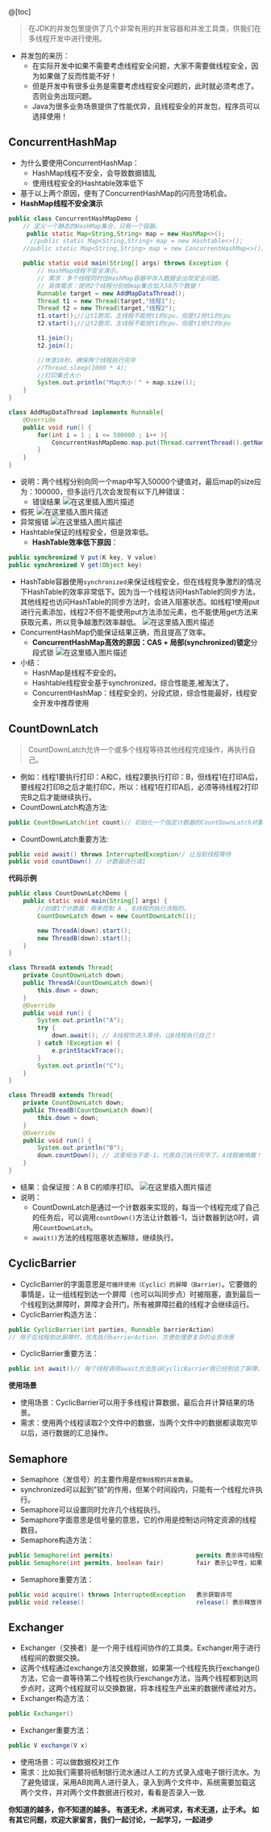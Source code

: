 ﻿@[toc]
> 在JDK的并发包里提供了几个非常有用的并发容器和并发工具类，供我们在多线程开发中进行使用。

* 并发包的来历：
	* 在实际开发中如果不需要考虑线程安全问题，大家不需要做线程安全，因为如果做了反而性能不好！
	* 但是开发中有很多业务是需要考虑线程安全问题的，此时就必须考虑了。否则业务出现问题。
	* Java为很多业务场景提供了性能优异，且线程安全的并发包，程序员可以选择使用！
## ConcurrentHashMap
* 为什么要使用ConcurrentHashMap：
	* HashMap线程不安全，会导致数据错乱
	* 使用线程安全的Hashtable效率低下
* 基于以上两个原因，便有了ConcurrentHashMap的闪亮登场机会。
* **HashMap线程不安全演示**
```java
public class ConcurrentHashMapDemo {
    // 定义一个静态的HashMap集合，只有一个容器。
     public static Map<String,String> map = new HashMap<>();
      //public static Map<String,String> map = new Hashtable<>();
    //public static Map<String,String> map = new ConcurrentHashMap<>();

    public static void main(String[] args) throws Exception {
        // HashMap线程不安全演示。
        // 需求：多个线程同时往HashMap容器中存入数据会出现安全问题。
        // 具体需求：提供2个线程分别给map集合加入50万个数据！
        Runnable target = new AddMapDataThread();
        Thread t1 = new Thread(target,"线程1");
        Thread t2 = new Thread(target,"线程2");
        t1.start();//让t1跑完，主线程不能抢t1的cpu，但是t2抢t1的cpu
        t2.start();//让t2跑完，主线程不能抢t1的cpu，但是t1抢t2的cpu

        t1.join();
        t2.join();

        //休息10秒，确保两个线程执行完毕
        //Thread.sleep(1000 * 4);
        //打印集合大小
        System.out.println("Map大小：" + map.size());
    }
}

class AddMapDataThread implements Runnable{
    @Override
    public void run() {
        for(int i = 1 ; i <= 500000 ; i++ ){
            ConcurrentHashMapDemo.map.put(Thread.currentThread().getName()+"键："+i ,"值"+i);
        }
    }
}
```
* 说明：两个线程分别向同一个map中写入50000个键值对，最后map的size应为：100000，但多运行几次会发现有以下几种错误：
	* 错误结果
![在这里插入图片描述](https://img-blog.csdnimg.cn/20200406095515636.png?x-oss-process=image/watermark,type_ZmFuZ3poZW5naGVpdGk,shadow_10,text_aHR0cHM6Ly9ibG9nLmNzZG4ubmV0L3FxXzQwNzIyODI3,size_16,color_FFFFFF,t_70#pic_center)
* 假死
![在这里插入图片描述](https://img-blog.csdnimg.cn/2020040609553451.png?x-oss-process=image/watermark,type_ZmFuZ3poZW5naGVpdGk,shadow_10,text_aHR0cHM6Ly9ibG9nLmNzZG4ubmV0L3FxXzQwNzIyODI3,size_16,color_FFFFFF,t_70#pic_center)
* 异常报错
![在这里插入图片描述](https://img-blog.csdnimg.cn/20200406095600518.png?x-oss-process=image/watermark,type_ZmFuZ3poZW5naGVpdGk,shadow_10,text_aHR0cHM6Ly9ibG9nLmNzZG4ubmV0L3FxXzQwNzIyODI3,size_16,color_FFFFFF,t_70#pic_center)
* Hashtable保证的线程安全，但是效率低。
	* **HashTable效率低下原因**：
```java
public synchronized V put(K key, V value) 
public synchronized V get(Object key)
```
* HashTable容器使用`synchronized`来保证线程安全，但在线程竞争激烈的情况下HashTable的效率非常低下。因为当一个线程访问HashTable的同步方法，其他线程也访问HashTable的同步方法时，会进入阻塞状态。如线程1使用put进行元素添加，线程2不但不能使用put方法添加元素，也不能使用get方法来获取元素，所以竞争越激烈效率越低。
![在这里插入图片描述](https://img-blog.csdnimg.cn/20200406100044696.png?x-oss-process=image/watermark,type_ZmFuZ3poZW5naGVpdGk,shadow_10,text_aHR0cHM6Ly9ibG9nLmNzZG4ubmV0L3FxXzQwNzIyODI3,size_16,color_FFFFFF,t_70#pic_center)
* ConcurrentHashMap仍能保证结果正确，而且提高了效率。
	* **ConcurrentHashMap高效的原因：CAS + 局部(synchronized)锁定**分段式锁
![在这里插入图片描述](https://img-blog.csdnimg.cn/20200406100155215.png?x-oss-process=image/watermark,type_ZmFuZ3poZW5naGVpdGk,shadow_10,text_aHR0cHM6Ly9ibG9nLmNzZG4ubmV0L3FxXzQwNzIyODI3,size_16,color_FFFFFF,t_70#pic_center)
* 小结：
	* HashMap是线程不安全的。
    * Hashtable线程安全基于synchronized，综合性能差,被淘汰了。
    * ConcurrentHashMap：线程安全的，分段式锁，综合性能最好，线程安全开发中推荐使用
## CountDownLatch
> CountDownLatch允许一个或多个线程等待其他线程完成操作，再执行自己。
* 例如：线程1要执行打印：A和C，线程2要执行打印：B，但线程1在打印A后，要线程2打印B之后才能打印C，所以：线程1在打印A后，必须等待线程2打印完B之后才能继续执行。
* CountDownLatch构造方法:
```java
public CountDownLatch(int count)// 初始化一个指定计数器的CountDownLatch对象
```
* CountDownLatch重要方法:
```java
public void await() throws InterruptedException// 让当前线程等待
public void countDown()	// 计数器进行减1
```
**代码示例**
```java
public class CountDownLatchDemo {
    public static void main(String[] args) {
        //创建1个计数器：用来控制 A , B线程的执行流程的。
        CountDownLatch down = new CountDownLatch(1);

        new ThreadA(down).start();
        new ThreadB(down).start();
    }
}

class ThreadA extends Thread{
    private CountDownLatch down;
    public ThreadA(CountDownLatch down){
        this.down = down;
    }
    @Override
    public void run() {
        System.out.println("A");
        try {
            down.await(); // A线程你进入等待，让B线程执行自己！
        } catch (Exception e) {
            e.printStackTrace();
        }
        System.out.println("C");
    }
}

class ThreadB extends Thread{
    private CountDownLatch down;
    public ThreadB(CountDownLatch down){
        this.down = down;
    }
    @Override
    public void run() {
        System.out.println("B");
        down.countDown(); // 这里相当于是-1，代表自己执行完毕了。A线程被唤醒！！
    }
}
```
* 结果：会保证按：A B C的顺序打印。
![在这里插入图片描述](https://img-blog.csdnimg.cn/20200406101412703.png?x-oss-process=image/watermark,type_ZmFuZ3poZW5naGVpdGk,shadow_10,text_aHR0cHM6Ly9ibG9nLmNzZG4ubmV0L3FxXzQwNzIyODI3,size_16,color_FFFFFF,t_70#pic_center)
* 说明：
	* CountDownLatch是通过一个计数器来实现的，每当一个线程完成了自己的任务后，可以调用`countDown()`方法让计数器-1，当计数器到达0时，调用`CountDownLatch`。
	* `await()`方法的线程阻塞状态解除，继续执行。

## CyclicBarrier
* CyclicBarrier的字面意思是`可循环使用（Cyclic）的屏障（Barrier）`。它要做的事情是，让一组线程到达一个屏障（也可以叫同步点）时被阻塞，直到最后一个线程到达屏障时，屏障才会开门，所有被屏障拦截的线程才会继续运行。
* CyclicBarrier构造方法：
```java
public CyclicBarrier(int parties, Runnable barrierAction)
// 用于在线程到达屏障时，优先执行barrierAction，方便处理更复杂的业务场景
```
* CyclicBarrier重要方法：
```java
public int await()// 每个线程调用await方法告诉CyclicBarrier我已经到达了屏障，然后当前线程被阻塞
```
**使用场景**
* 使用场景：CyclicBarrier可以用于多线程计算数据，最后合并计算结果的场景。
* 需求：使用两个线程读取2个文件中的数据，当两个文件中的数据都读取完毕以后，进行数据的汇总操作。
## Semaphore
* Semaphore（发信号）的主要作用是`控制线程的并发数量`。
* synchronized可以起到"锁"的作用，但某个时间段内，只能有一个线程允许执行。
* Semaphore可以设置同时允许几个线程执行。
* Semaphore字面意思是信号量的意思，它的作用是控制访问特定资源的线程数目。
* Semaphore构造方法：
```java
public Semaphore(int permits)						permits 表示许可线程的数量
public Semaphore(int permits, boolean fair)			fair 表示公平性，如果这个设为 true 的话，下次执行的线程会是等待最久的线程
```
* Semaphore重要方法：
```java
public void acquire() throws InterruptedException	表示获取许可
public void release()								release() 表示释放许可
```
## Exchanger
* Exchanger（交换者）是一个用于线程间协作的工具类。Exchanger用于进行线程间的数据交换。
* 这两个线程通过exchange方法交换数据，如果第一个线程先执行exchange()方法，它会一直等待第二个线程也执行exchange方法，当两个线程都到达同步点时，这两个线程就可以交换数据，将本线程生产出来的数据传递给对方。
* Exchanger构造方法：
```java
public Exchanger()
```
* Exchanger重要方法：
```java
public V exchange(V x)
```
* 使用场景：可以做数据校对工作
* 需求：比如我们需要将纸制银行流水通过人工的方式录入成电子银行流水。为了避免错误，采用AB岗两人进行录入，录入到两个文件中，系统需要加载这两个文件，并对两个文件数据进行校对，看看是否录入一致.

**你知道的越多，你不知道的越多。
有道无术，术尚可求，有术无道，止于术。
如有其它问题，欢迎大家留言，我们一起讨论，一起学习，一起进步**



















